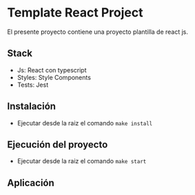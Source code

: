 # Template React Project
El presente proyecto contiene una proyecto plantilla de react js.

## Stack
  * Js: React con typescript
  * Styles: Style Components
  * Tests: Jest

## Instalación
- Ejecutar desde la raiz el comando `make install`

## Ejecución del proyecto
- Ejecutar desde la raiz el comando `make start`

## Aplicación
[Local URL]: http://localhost:8080
